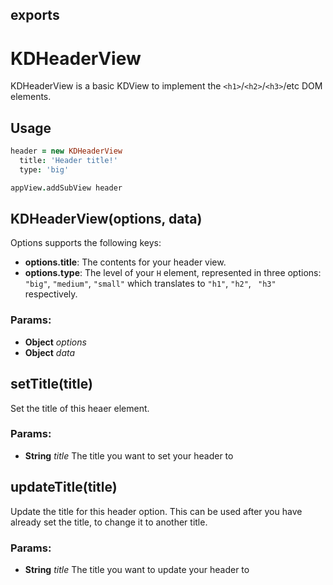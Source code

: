 

<!-- Start /Users/leeolayvar/projects/kdf/src/components/header/headerview.coffee -->

## exports

# KDHeaderView

KDHeaderView is a basic KDView to implement the
`<h1>`/`<h2>`/`<h3>`/etc DOM elements.

## Usage

```coffee
header = new KDHeaderView
  title: 'Header title!'
  type: 'big'

appView.addSubView header
```

## KDHeaderView(options, data)

Options supports the following keys:
- **options.title**: The contents for your header view.
- **options.type**: The level of your `H` element, represented in three
 options: `"big"`, `"medium"`, `"small"` which translates to `"h1"`,
 `"h2"`, ` "h3"` respectively.

### Params: 

* **Object** *options* 
* **Object** *data* 

## setTitle(title)

Set the title of this heaer element.

### Params: 

* **String** *title* The title you want to set your header to

## updateTitle(title)

Update the title for this header option. This can be used after you have
already set the title, to change it to another title.

### Params: 

* **String** *title* The title you want to update your header to

<!-- End /Users/leeolayvar/projects/kdf/src/components/header/headerview.coffee -->

